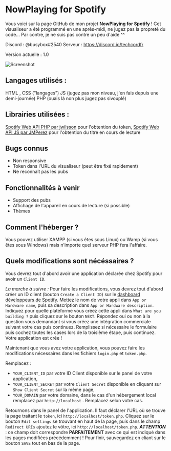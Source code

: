 # NowPlaying for Spotify

Vous voici sur la page GitHub de mon projet **NowPlaying for Spotify** !
Cet visualiseur a été programmé en une après-midi, ne jugez pas la propreté du code...
Par contre, je ne suis pas contre un peu d'aide ^^

Discord : @busybox#2540
Serveur : https://discord.io/techcordfr

Version actuelle : 1.0

![Screenshot](https://github.com/busybox11/NowPlaying-for-Spotify/blob/master/Screenshot.png?raw=true)

## **Langages utilisés :**

HTML , CSS ("langages")
JS (jugez pas mon niveau, j'en fais depuis une demi-journée)
PHP (ouais là non plus jugez pas sivouplé)

## **Librairies utilisées :**

[Spotify Web API PHP par jwilsson](https://github.com/jwilsson/spotify-web-api-php) pour l'obtention du token,
[Spotify Web API JS par JMPerez](https://github.com/jmperez/spotify-web-api-js) pour l'obtention du titre en cours de lecture

## **Bugs connus**
 - Non responsive
 - Token dans l'URL du visualiseur (peut être fixé rapidement)
 - Ne reconnaît pas les pubs

## **Fonctionnalités à venir**
 - Support des pubs
 - Affichage de l'appareil en cours de lecture (si possible)
 - Thèmes

## **Comment l'héberger ?**

Vous pouvez utiliser XAMPP (si vous êtes sous Linux) ou Wamp (si vous êtes sous Windows) mais n'importe quel serveur PHP fera l'affaire.

## **Quels modifications sont nécéssaires ?**

Vous devrez tout d'abord avoir une application déclarée chez Spotify pour avoir un `Client ID`.

*La marche à suivre :*
Pour faire les modifications, vous devrez tout d'abord créer un ID client (bouton `Create a Client ID`) sur le [dashboard développeurs de Spotify](https://developer.spotify.com/dashboard/applications).
Mettez le nom de votre appli dans `App or Hardware name`, puis sa description dans `App or Hardware description`. Indiquez pour quelle plateforme vous créez cette appli dans `What are you building ?` puis cliquez sur le bouton `NEXT`. Répondez oui ou non à la question vous demandant si vous créez une intégration commerciale suivant votre cas puis continuez. Remplissez si nécessaire le formulaire puis cochez toutes les cases lors de la troisième étape, puis continuez. Votre application est crée !

Maintenant que vous avez votre application, vous pouvez faire les modifications nécessaires dans les fichiers `login.php` et `token.php`. 

Remplacez :
 - `YOUR_CLIENT_ID` par votre ID Client disponible sur le panel de votre application,
 - `YOUR_CLIENT_SECRET` par votre `Client Secret` disponible en cliquant sur `Show Client Secret` sur la même page,
 - `YOUR_DOMAIN` par votre domaine, dans le cas d'un hébergement local remplacez par `http://localhost` . Remplacez selon votre cas.

Retournons dans le panel de l'application. Il faut déclarer l'URL où se trouve la page traitant le `token`, ici `http://localhost/token.php`. Cliquez sur le bouton `Edit settings` se trouvant en haut de la page, puis dans le champ `Redirect URIs` ajoutez le vôtre, ici `http://localhost/token.php`. ***ATTENTION*** : ce champ doit correspondre **PARFAITEMENT** avec ce qui est indiqué dans les pages modifiées précédemment ! Pour finir, sauvegardez en cliant sur le bouton `SAVE` tout en bas de la page.
